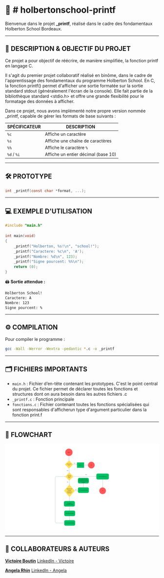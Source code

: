 # 📘 # holbertonschool-printf

Bienvenue dans le projet **_printf**, réalisé dans le cadre des fondamentaux Holberton School Bordeaux.

---

## 🧠 DESCRIPTION & OBJECTIF DU PROJET
Ce projet a pour objectif de réécrire, de manière simplifiée, la fonction printf en langage C.

Il s'agit du premier projet collaboratif réalisé en binôme, dans le cadre de l'apprentissage des fondamentaux du programme Holberton School.
En C, la fonction printf() permet d'afficher une sortie formatée sur la sortie standard stdout (généralement l'écran de la console). Elle fait partie de la bibliothèque standard <stdio.h> et offre une grande flexibilité pour le formatage des données à afficher.

Dans ce projet, nous avons implémenté notre propre version nommée _printf, capable de gérer les formats de base suivants :

| SPÉCIFICATEUR | DESCRIPTION                          |
|---------------|--------------------------------------|
| `%c`          | Affiche un caractère                 |
| `%s`          | Affiche une chaîne de caractères     |
| `%%`          | Affiche le caractère `%`             |
| `%d` / `%i`   | Affiche un entier décimal (base 10)  |

---

## 🛠️ PROTOTYPE

```c
int _printf(const char *format, ...);
```

---

## 💻 EXEMPLE D'UTILISATION

```c
#include "main.h"

int main(void)
{
    _printf("Holberton, %s!\n", "school!");
    _printf("Caractere: %c\n", 'A');
    _printf("Nombre: %d\n", 123);
    _printf("Signe pourcent: %%\n");
    return (0);
}
```

🖨️ **Sortie attendue :**

```
Holberton School!
Caractere: A
Nombre: 123
Signe pourcent: %
```

---

## ⚙️ COMPILATION

Pour compiler le programme :

```bash
gcc -Wall -Werror -Wextra -pedantic *.c -o _printf
```

---

## 🗂️ FICHIERS IMPORTANTS

- `main.h` : Fichier d’en-tête contenant les prototypes. C'est le point central du projet. Ce fichier permet de déclarer toutes les fonctions et structures dont on aura besoin dans les autres fichiers .c
- `_printf.c` : Fonction principale
- `fonctions.c` : Fichier contenant toutes les fonctions spécialisées qui sont responsables d'afficherun type d'argument particulier dans la fonction print.f

---

## 🧩 FLOWCHART
![Flowchart de _printf](https://github.com/Sweetyamnesia/holbertonschool-printf/blob/main/Flowchart.png?raw=true)

---

## 👥 COLLABORATEURS & AUTEURS

[**Victoire Boutin**](https://github.com/Victoire07)
[LinkedIn - Victoire](https://www.linkedin.com/in/victoire-boutin-207814171/)

[**Angela Rhin**](https://github.com/Sweetyamnesia)
[LinkedIn - Angela](https://www.linkedin.com/in/angela-rhin/)

